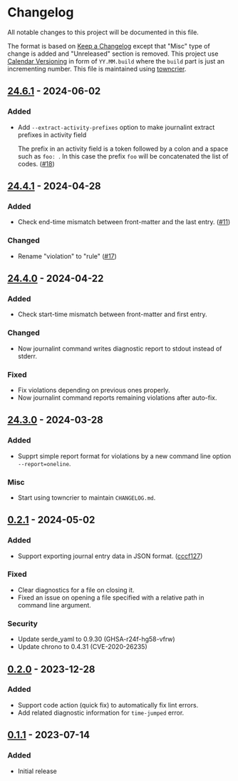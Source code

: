 <!-- markdownlint-disable no-duplicate-heading -->

# Changelog

All notable changes to this project will be documented in this file.

The format is based on [Keep a Changelog](https://keepachangelog.com/en/1.1.0/)
except that "Misc" type of change is added and "Unreleased" section is removed.
This project use [Calendar Versioning](https://calver.org/) in form of
`YY.MM.build` where the `build` part is just an incrementing number. This file
is maintained using [towncrier](https://towncrier.readthedocs.io/).

<!-- towncrier release notes start -->

## [24.6.1](https://github.com/sgryjp/journalint/tree/24.6.1) - 2024-06-02

### Added

- Add `--extract-activity-prefixes` option to make journalint extract prefixes
  in activity field

  The prefix in an activity field is a token followed by a colon and a space
  such as `foo: `. In this case the prefix `foo` will be concatenated the list
  of codes. ([#18](https://github.com/sgryjp/journalint/issues/18))

## [24.4.1](https://github.com/sgryjp/journalint/tree/24.4.1) - 2024-04-28

### Added

- Check end-time mismatch between front-matter and the last entry.
  ([#11](https://github.com/sgryjp/journalint/issues/11))

### Changed

- Rename "violation" to "rule"
  ([#17](https://github.com/sgryjp/journalint/issues/17))

## [24.4.0](https://github.com/sgryjp/journalint/tree/24.4.0) - 2024-04-22

### Added

- Check start-time mismatch between front-matter and first entry.

### Changed

- Now journalint command writes diagnostic report to stdout instead of stderr.

### Fixed

- Fix violations depending on previous ones properly.
- Now journalint command reports remaining violations after auto-fix.

## [24.3.0](https://github.com/sgryjp/journalint/tree/22.3.0) - 2024-03-28

### Added

- Supprt simple report format for violations by a new command line option
  `--report=oneline`.

### Misc

- Start using towncrier to maintain `CHANGELOG.md`.

## [0.2.1](https://github.com/sgryjp/journalint/tree/0.2.1) - 2024-05-02

### Added

- Support exporting journal entry data in JSON format.
  ([cccf127](https://github.com/sgryjp/journalint/commit/cccf127d465f4bfa3880914c97592364496be598))

### Fixed

- Clear diagnostics for a file on closing it.
- Fixed an issue on opening a file specified with a relative path in command
  line argument.

### Security

- Update serde_yaml to 0.9.30 (GHSA-r24f-hg58-vfrw)
- Update chrono to 0.4.31 (CVE-2020-26235)

## [0.2.0](https://github.com/sgryjp/journalint/tree/0.2.0) - 2023-12-28

### Added

- Support code action (quick fix) to automatically fix lint errors.
- Add related diagnostic information for `time-jumped` error.

## [0.1.1](https://github.com/sgryjp/journalint/tree/0.1.1) - 2023-07-14

### Added

- Initial release
